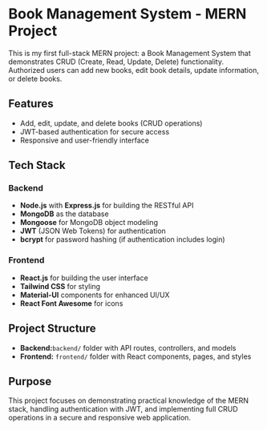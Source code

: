 # Book Management System - MERN Project

This is my first full-stack MERN project: a Book Management System that demonstrates CRUD (Create, Read, Update, Delete) functionality. Authorized users can add new books, edit book details, update information, or delete books.

## Features

- Add, edit, update, and delete books (CRUD operations)
- JWT-based authentication for secure access
- Responsive and user-friendly interface

## Tech Stack

### Backend

- **Node.js** with **Express.js** for building the RESTful API
- **MongoDB** as the database
- **Mongoose** for MongoDB object modeling
- **JWT** (JSON Web Tokens) for authentication
- **bcrypt** for password hashing (if authentication includes login)

### Frontend

- **React.js** for building the user interface
- **Tailwind CSS** for styling
- **Material-UI** components for enhanced UI/UX
- **React Font Awesome** for icons

## Project Structure

- **Backend:**`backend/` folder with API routes, controllers, and models
- **Frontend:** `frontend/` folder with React components, pages, and styles

## Purpose

This project focuses on demonstrating practical knowledge of the MERN stack, handling authentication with JWT, and implementing full CRUD operations in a secure and responsive web application.

